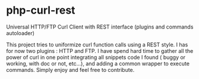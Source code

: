 # php-curl-rest
Universal HTTP/FTP Curl Client with REST interface (plugins and commands autoloader)

This project tries to uniformize curl function calls using a REST style. I has for now two plugins : HTTP and FTP.
I have spend hard time to gather all the power of curl in one point integrating all snippets code I found ( buggy or working, with
doc or not, etc...), and adding a common wrapper to execute commands. Simply enjoy and feel free to contribute.
